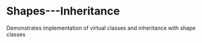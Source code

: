 # Shapes---Inheritance
Demonstrates implementation of virtual classes and inheritance with shape classes
